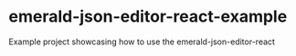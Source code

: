 # emerald-json-editor-react-example

Example project showcasing how to use the emerald-json-editor-react
